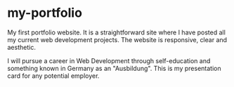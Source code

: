# my-portfolio
 My first portfolio website. It is a straightforward site where I have posted all my current web development projects. The website is responsive, clear and aesthetic. 

I will pursue a career in Web Development through self-education and something known in Germany as an "Ausbildung". This is my presentation card for any potential employer. 
